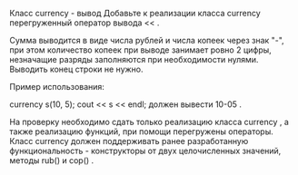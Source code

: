Класс currency - вывод
Добавьте к реализации класса 
currency
 перегруженный оператор вывода 
<<
.

Сумма выводится в виде числа рублей и числа копеек через знак "-", при этом количество копеек при выводе занимает ровно 2 цифры, незначащие разряды заполняются при необходимости нулями. Выводить конец строки не нужно.

Пример использования:

currency s(10, 5);
cout << s << endl;
должен вывести 
10-05
.

На проверку необходимо сдать только реализацию класса 
currency
, а также реализацию функций, при помощи перегружены операторы. Класс 
currency
 должен поддерживать ранее разработанную функциональность - конструкторы от двух целочисленных значений, методы 
rub()
 и 
cop()
.